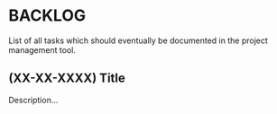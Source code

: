 # BACKLOG

List of all tasks which should eventually be documented in the project management tool.

## (XX-XX-XXXX) Title

Description...
